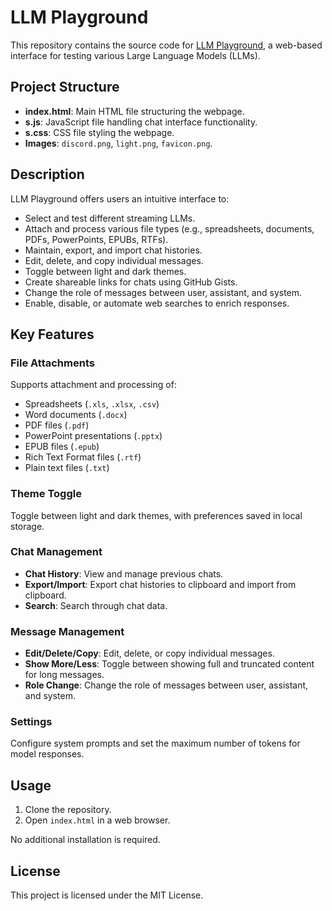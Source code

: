 # LLM Playground

This repository contains the source code for [LLM Playground](https://llmplayground.net), a web-based interface for testing various Large Language Models (LLMs).

## Project Structure

- **index.html**: Main HTML file structuring the webpage.
- **s.js**: JavaScript file handling chat interface functionality.
- **s.css**: CSS file styling the webpage.
- **Images**: `discord.png`, `light.png`, `favicon.png`.

## Description

LLM Playground offers users an intuitive interface to:

- Select and test different streaming LLMs.
- Attach and process various file types (e.g., spreadsheets, documents, PDFs, PowerPoints, EPUBs, RTFs).
- Maintain, export, and import chat histories.
- Edit, delete, and copy individual messages.
- Toggle between light and dark themes.
- Create shareable links for chats using GitHub Gists.
- Change the role of messages between user, assistant, and system.
- Enable, disable, or automate web searches to enrich responses.

## Key Features

### File Attachments

Supports attachment and processing of:
- Spreadsheets (`.xls`, `.xlsx`, `.csv`)
- Word documents (`.docx`)
- PDF files (`.pdf`)
- PowerPoint presentations (`.pptx`)
- EPUB files (`.epub`)
- Rich Text Format files (`.rtf`)
- Plain text files (`.txt`)

### Theme Toggle

Toggle between light and dark themes, with preferences saved in local storage.

### Chat Management

- **Chat History**: View and manage previous chats.
- **Export/Import**: Export chat histories to clipboard and import from clipboard.
- **Search**: Search through chat data.

### Message Management

- **Edit/Delete/Copy**: Edit, delete, or copy individual messages.
- **Show More/Less**: Toggle between showing full and truncated content for long messages.
- **Role Change**: Change the role of messages between user, assistant, and system.

### Settings

Configure system prompts and set the maximum number of tokens for model responses.

## Usage

1. Clone the repository.
2. Open `index.html` in a web browser.

No additional installation is required.

## License

This project is licensed under the MIT License.

